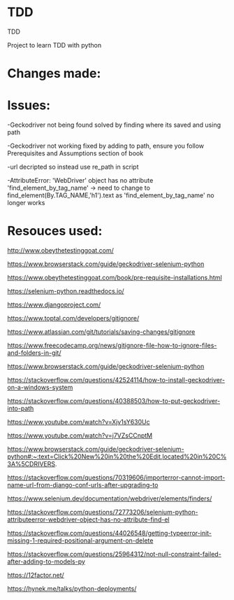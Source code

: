 # TDD
TDD

Project to learn TDD with python 

# Changes made:

# Issues:
-Geckodriver not being found solved by finding where its saved and using path

-Geckodriver not working fixed by adding to path, ensure you follow Prerequisites and Assumptions section of book

-url decripted so instead use re_path in script

-AttributeError: 'WebDriver' object has no attribute 'find_element_by_tag_name' -> need to change to find_element(By.TAG_NAME,'h1').text as 'find_element_by_tag_name' no longer works

# Resouces used:

http://www.obeythetestinggoat.com/

https://www.browserstack.com/guide/geckodriver-selenium-python

https://www.obeythetestinggoat.com/book/pre-requisite-installations.html

https://selenium-python.readthedocs.io/

https://www.djangoproject.com/

https://www.toptal.com/developers/gitignore/

https://www.atlassian.com/git/tutorials/saving-changes/gitignore

https://www.freecodecamp.org/news/gitignore-file-how-to-ignore-files-and-folders-in-git/

https://www.browserstack.com/guide/geckodriver-selenium-python

https://stackoverflow.com/questions/42524114/how-to-install-geckodriver-on-a-windows-system

https://stackoverflow.com/questions/40388503/how-to-put-geckodriver-into-path

https://www.youtube.com/watch?v=Xjv1sY630Uc

https://www.youtube.com/watch?v=j7VZsCCnptM

https://www.browserstack.com/guide/geckodriver-selenium-python#:~:text=Click%20New%20in%20the%20Edit,located%20in%20C%3A%5CDRIVERS.

https://stackoverflow.com/questions/70319606/importerror-cannot-import-name-url-from-django-conf-urls-after-upgrading-to

https://www.selenium.dev/documentation/webdriver/elements/finders/

https://stackoverflow.com/questions/72773206/selenium-python-attributeerror-webdriver-object-has-no-attribute-find-el

https://stackoverflow.com/questions/44026548/getting-typeerror-init-missing-1-required-positional-argument-on-delete

https://stackoverflow.com/questions/25964312/not-null-constraint-failed-after-adding-to-models-py

https://12factor.net/

https://hynek.me/talks/python-deployments/